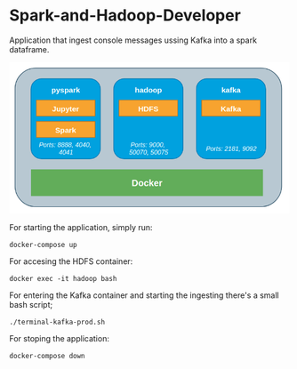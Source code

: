 # Spark-and-Hadoop-Developer

Application that ingest console messages ussing Kafka into a spark dataframe.

![Docker architecture](./img/app-containers.png "High level overview")

For starting the application, simply run:
```
docker-compose up
```

For accesing the HDFS container:
``` 
docker exec -it hadoop bash
```
For entering the Kafka container and starting the ingesting there's a small bash script;
``` 
./terminal-kafka-prod.sh
```
For stoping the application:
``` 
docker-compose down
```